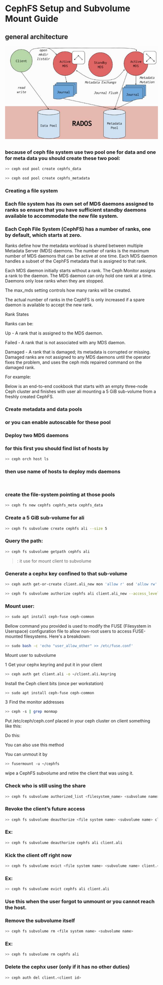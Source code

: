 # CephFS Setup and Subvolume Mount Guide

## general architecture
![this is general architecture of ceph file system](./images/general_arch.jpg)

##

### because of ceph file system use two pool one for data and one for meta data you should create these two pool:

```bash
>> ceph osd pool create cephfs_data
```

```bash
>> ceph osd pool create cephfs_metadata
```

### Creating a file system

### Each file system has its own set of MDS daemons assigned to ranks so ensure that you have sufficient standby daemons available to accommodate the new file system.

### Each Ceph File System (CephFS) has a number of ranks, one by default, which starts at zero.

Ranks define how the metadata workload is shared between multiple Metadata Server (MDS) daemons. The number of ranks is the maximum number of MDS daemons that can be active at one time. Each MDS daemon handles a subset of the CephFS metadata that is assigned to that rank.

Each MDS daemon initially starts without a rank. The Ceph Monitor assigns a rank to the daemon. The MDS daemon can only hold one rank at a time. Daemons only lose ranks when they are stopped.

The max_mds setting controls how many ranks will be created.

The actual number of ranks in the CephFS is only increased if a spare daemon is available to accept the new rank.

Rank States

Ranks can be:

Up - A rank that is assigned to the MDS daemon.

Failed - A rank that is not associated with any MDS daemon.

Damaged - A rank that is damaged; its metadata is corrupted or missing. Damaged ranks are not assigned to any MDS daemons until the operator fixes the problem, and uses the ceph mds repaired command on the damaged rank.

For example:

Below is an end-to-end cookbook that starts with an empty three-node Ceph cluster and finishes with user ali mounting a 5 GiB sub-volume from a freshly created CephFS.

### Create metadata and data pools

### or you can enable autoscable for these pool

### Deploy two MDS daemons

### for this first you should find list of hosts by

```bash
>> ceph orch host ls
```

> 

### then use name of hosts to deploy mds daemons

‍‍‍‍

### create the file-system pointing at those pools

```bash
>> ceph fs new cephfs cephfs_meta cephfs_data
```

### Create a 5 GiB sub-volume for ali

```bash
>> ceph fs subvolume create cephfs ali --size 5
```

### Query the path:

```bash
>> ceph fs subvolume getpath cephfs ali
```

> : it use for mount client to subvolume

### Generate a cephx key confined to that sub-volume

```bash
>> ceph auth get-or-create client.ali_new mon 'allow r' osd 'allow rw' mds 'allow rw' -o /etc/ceph/ceph.client.ali_new.keyring
```

```bash
>> ceph fs subvolume authorize cephfs ali client.ali_new --access_level rw
```

### Mount user:

```bash
>> sudo apt install ceph-fuse ceph-common
```

Bellow command you provided is used to modify the FUSE (Filesystem in Userspace) configuration file to allow non-root users to access FUSE-mounted filesystems. Here's a breakdown:

```bash
>> sudo bash -c 'echo "user_allow_other" >> /etc/fuse.conf'
```

Mount user to subvolume

1  Get your cephx keyring and put it in your client

```bash
>> ceph auth get client.ali -o ~/client.ali.keyring
```

Install the Ceph client bits (once per workstation)

```bash
>> sudo apt install ceph-fuse ceph-common
```

3  Find the monitor addresses

```bash
>> ceph -s | grep monmap
```

Put /etc/ceph/ceph.conf placed in your ceph cluster on client something like this:

Do this:

You can also use this method

You can unmout it by

```bash
>> fusermount -u ~/cephfs
```

wipe a CephFS subvolume and retire the client that was using it.

### Check who is still using the share

```bash
>> ceph fs subvolume authorized_list <filesystem_name> <subvolume name>
```

### Revoke the client’s future access

```bash
>> ceph fs subvolume deauthorize <file system name> <subvolume name> client.<client id>
```

### Ex:

```bash
>> ceph fs subvolume deauthorize cephfs ali client.ali
```

### Kick the client off right now

```bash
>> ceph fs subvolume evict <file system name> <subvolume name> client.<client id>
```

### Ex:

```bash
>> ceph fs subvolume evict cephfs ali client.ali
```

### Use this when the user forgot to unmount or you cannot reach the host.

### Remove the subvolume itself

```bash
>> ceph fs subvolume rm <file system name> <subvolume name>
```

### Ex:

```bash
>> ceph fs subvolume rm cephfs ali
```

### Delete the cephx user (only if it has no other duties)

```bash
>> ceph auth del client.<client id>
```
